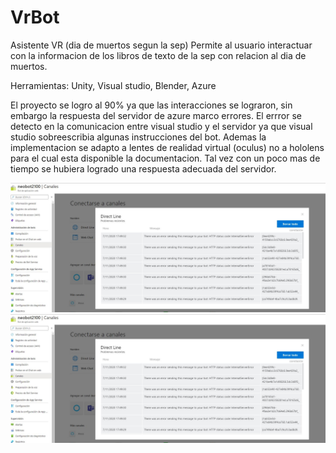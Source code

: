 # VrBot
Asistente VR (dia de muertos segun la sep)
Permite al usuario interactuar con la informacion de los libros de texto de la sep con relacion al dia de muertos.

Herramientas:
Unity,
Visual studio,
Blender,
Azure

El proyecto se logro al 90% ya que las interacciones se lograron, sin embargo la respuesta del servidor de azure marco errores.
El errror se detecto en la comunicacion entre visual studio y el servidor ya que visual studio sobreescribia algunas instrucciones del bot.
Ademas la implementacion se adapto a lentes de realidad virtual (oculus) no a hololens para el cual esta disponible la documentacion. 
Tal vez con un poco mas de tiempo se hubiera logrado una respuesta adecuada del servidor.



![img](https://github.com/NorbertoMartinezG/VrBot/blob/main/errorBot.png)
![Preview](https://github.com/NorbertoMartinezG/VrBot/blob/main/errorBot.png)
